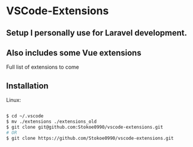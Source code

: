 # VSCode-Extensions

## Setup I personally use for Laravel development.
## Also includes some Vue extensions

Full list of extensions to come

## Installation

Linux:

```bash

$ cd ~/.vscode
$ mv ./extensions ./extensions_old
$ git clone git@github.com:Stokoe0990/vscode-extensions.git
# OR
$ git clone https://github.com/Stokoe0990/vscode-extensions.git
